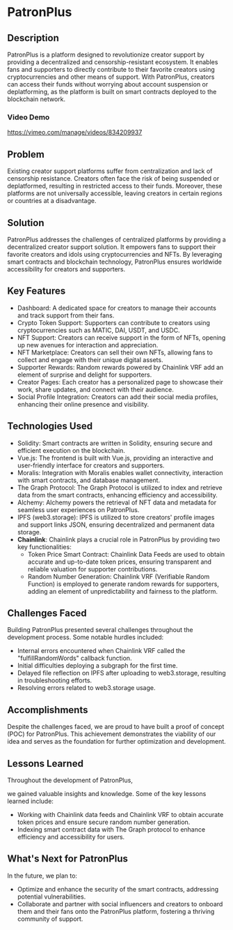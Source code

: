 # PatronPlus

## Description

PatronPlus is a platform designed to revolutionize creator support by providing a decentralized and censorship-resistant ecosystem. It enables fans and supporters to directly contribute to their favorite creators using cryptocurrencies and other means of support. With PatronPlus, creators can access their funds without worrying about account suspension or deplatforming, as the platform is built on smart contracts deployed to the blockchain network.

### Video Demo
https://vimeo.com/manage/videos/834209937

## Problem

Existing creator support platforms suffer from centralization and lack of censorship resistance. Creators often face the risk of being suspended or deplatformed, resulting in restricted access to their funds. Moreover, these platforms are not universally accessible, leaving creators in certain regions or countries at a disadvantage.

## Solution

PatronPlus addresses the challenges of centralized platforms by providing a decentralized creator support solution. It empowers fans to support their favorite creators and idols using cryptocurrencies and NFTs. By leveraging smart contracts and blockchain technology, PatronPlus ensures worldwide accessibility for creators and supporters.

## Key Features

- Dashboard: A dedicated space for creators to manage their accounts and track support from their fans.
- Crypto Token Support: Supporters can contribute to creators using cryptocurrencies such as MATIC, DAI, USDT, and USDC.
- NFT Support: Creators can receive support in the form of NFTs, opening up new avenues for interaction and appreciation.
- NFT Marketplace: Creators can sell their own NFTs, allowing fans to collect and engage with their unique digital assets.
- Supporter Rewards: Random rewards powered by Chainlink VRF add an element of surprise and delight for supporters.
- Creator Pages: Each creator has a personalized page to showcase their work, share updates, and connect with their audience.
- Social Profile Integration: Creators can add their social media profiles, enhancing their online presence and visibility.

## Technologies Used

- Solidity: Smart contracts are written in Solidity, ensuring secure and efficient execution on the blockchain.
- Vue.js: The frontend is built with Vue.js, providing an interactive and user-friendly interface for creators and supporters.
- Moralis: Integration with Moralis enables wallet connectivity, interaction with smart contracts, and database management.
- The Graph Protocol: The Graph Protocol is utilized to index and retrieve data from the smart contracts, enhancing efficiency and accessibility.
- Alchemy: Alchemy powers the retrieval of NFT data and metadata for seamless user experiences on PatronPlus.
- IPFS (web3.storage): IPFS is utilized to store creators' profile images and support links JSON, ensuring decentralized and permanent data storage.
- **Chainlink**: Chainlink plays a crucial role in PatronPlus by providing two key functionalities:
    - Token Price Smart Contract: Chainlink Data Feeds are used to obtain accurate and up-to-date token prices, ensuring transparent and reliable valuation for supporter contributions.
    - Random Number Generation: Chainlink VRF (Verifiable Random Function) is employed to generate random rewards for supporters, adding an element of unpredictability and fairness to the platform.

## Challenges Faced

Building PatronPlus presented several challenges throughout the development process. Some notable hurdles included:

- Internal errors encountered when Chainlink VRF called the "fulfillRandomWords" callback function.
- Initial difficulties deploying a subgraph for the first time.
- Delayed file reflection on IPFS after uploading to web3.storage, resulting in troubleshooting efforts.
- Resolving errors related to web3.storage usage.

## Accomplishments

Despite the challenges faced, we are proud to have built a proof of concept (POC) for PatronPlus. This achievement demonstrates the viability of our idea and serves as the foundation for further optimization and development.

## Lessons Learned

Throughout the development of PatronPlus,

 we gained valuable insights and knowledge. Some of the key lessons learned include:

- Working with Chainlink data feeds and Chainlink VRF to obtain accurate token prices and ensure secure random number generation.
- Indexing smart contract data with The Graph protocol to enhance efficiency and accessibility for users.

## What's Next for PatronPlus

In the future, we plan to:
- Optimize and enhance the security of the smart contracts, addressing potential vulnerabilities.
- Collaborate and partner with social influencers and creators to onboard them and their fans onto the PatronPlus platform, fostering a thriving community of support.
